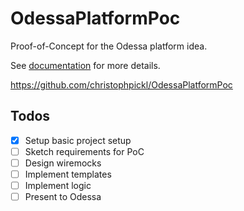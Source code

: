 # OdessaPlatformPoc

Proof-of-Concept for the Odessa platform idea.

See [documentation](doc) for more details.

https://github.com/christophpickl/OdessaPlatformPoc

## Todos

* [x] Setup basic project setup
* [ ] Sketch requirements for PoC
* [ ] Design wiremocks
* [ ] Implement templates
* [ ] Implement logic
* [ ] Present to Odessa

